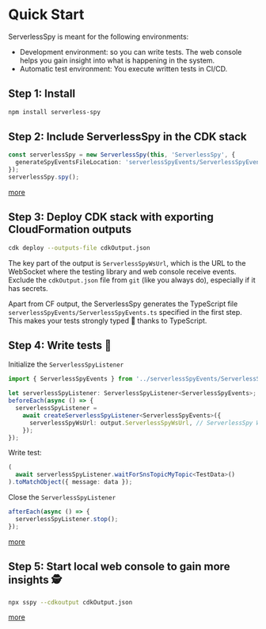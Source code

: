 # Quick Start

ServerlessSpy is meant for the following environments:
 - Development environment: so you can write tests. The web console helps you gain insight into what is happening in the system.
 - Automatic test environment: You execute written tests in CI/CD.

## Step 1: Install
```bash
npm install serverless-spy
```

## Step 2: Include ServerlessSpy in the CDK stack 
```typescript
const serverlessSpy = new ServerlessSpy(this, 'ServerlessSpy', {
  generateSpyEventsFileLocation: 'serverlessSpyEvents/ServerlessSpyEvents.ts'              
});
serverlessSpy.spy();
```
[more](./CDK_construct.md)

## Step 3: Deploy CDK stack with exporting CloudFormation outputs
```bash
cdk deploy --outputs-file cdkOutput.json
```

The key part of the output is `ServerlessSpyWsUrl`, which is the URL to the WebSocket where the testing library and web console receive events. Exclude the `cdkOutput.json` file from `git` (like you always do), especially if it has secrets.

Apart from CF output, the ServerlessSpy generates the TypeScript file `serverlessSpyEvents/ServerlessSpyEvents.ts` specified in the first step. This makes your tests strongly typed 💪 thanks to TypeScript.

## Step 4: Write tests 🔨
Initialize the `ServerlessSpyListener`
```typescript
import { ServerlessSpyEvents } from '../serverlessSpyEvents/ServerlessSpyEvents';

let serverlessSpyListener: ServerlessSpyListener<ServerlessSpyEvents>;
beforeEach(async () => {
  serverlessSpyListener =
    await createServerlessSpyListener<ServerlessSpyEvents>({
      serverlessSpyWsUrl: output.ServerlessSpyWsUrl, // ServerlessSpy WebSocket URL from CloudFormation output
    });
});
```  

Write test:
```typescript
(
  await serverlessSpyListener.waitForSnsTopicMyTopic<TestData>()
).toMatchObject({ message: data });
```
Close the `ServerlessSpyListener`
```typescript
afterEach(async () => {
  serverlessSpyListener.stop();
});
```
[more](./writing_tests.md)

## Step 5: Start local web console to gain more insights 🕵
```bash
npx sspy --cdkoutput cdkOutput.json
```
[more](./web_console.md)